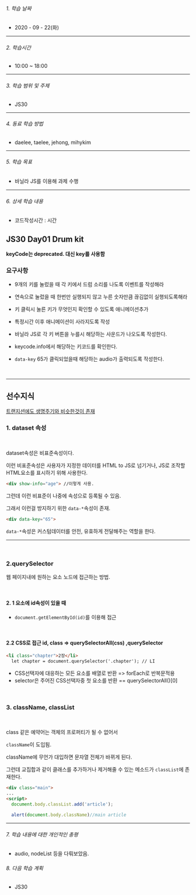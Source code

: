 

###### 1. 학습 날짜

- 2020 - 09 - 22(화)

---

###### 2. 학습시간

- 10:00 ~ 18:00

---

###### 3. 학습 범위 및 주제

- JS30

---

###### 4. 동료 학습 방법 

- daelee, taelee, jehong, mihykim

---

###### 5. 학습 목표 

- 바닐라 JS를 이용해 과제 수행

---

###### 6. 상세 학습 내용

- 코드작성시간 :  시간

## JS30 Day01 Drum kit



**keyCode는 deprecated. 대신 key를 사용함**



### 요구사항

- 9개의 키를 눌렀을 때 각 키에서 드럼 소리를 나도록 이벤트를 작성해라
- 연속으로 눌렀을 때 한번만 실행되지 않고 누른 숫자만큼 끊김없이 실행되도록해라
- 키 클릭시 눌른 키가 무엇인지 확인할 수 있도록 애니메이션추가
- 특정시간 이후 애니메이션이 사라지도록 작성

- 바닐라 JS로 각 키 버튼을 누를시 해당하는 사운드가 나오도록 작성한다.

- keycode.info에서 해당하는 키코드를 확인한다.

- `data-key` 65가 클릭되었을때 해당하는 audio가 출력되도록 작성한다.

<br>

---

## 선수지식

[트랜지션에도 생명주기와 비슷한것이 존재](https://developer.mozilla.org/en-US/docs/Web/API/HTMLElement/transitionend_event)

### 1. dataset 속성

<br>

dataset속성은 비표준속성이다.

이런 비표준속성은 사용자가 지정한 데이터를 HTML to JS로 넘기거나, JS로 조작할 HTML요소를 표시하기 위해 사용한다.

```html
<div show-info="age"> //이렇게 사용.
```

그런데 이런 비표준이 나중에 속성으로 등록될 수 있음.

그래서 이런걸 방지하기 위한 `data-*`속성이 존재.

```html
<div data-key="65">
```

`data-*`속성은 커스텀데이터를 안전, 유효하게 전달해주는 역할을 한다.

---

<br>

### 2.querySelector

웹 페이지내에 원하는 요소 노드에 접근하는 방법.

<br>

#### 2. 1 요소에 id속성이 있을 때

- `document.getElementById(id)`를 이용해 접근

<br>

#### 2.2 CSS로 접근 id, class => querySelectorAll(css) ,querySelector

```html
<li class="chapter">2장</li>
  let chapter = document.querySelector('.chapter'); // LI

```

- CSS선택자에 대응하는 모든 요소를 배열로 반환 => forEach로 반복문적용
- selector은 주어진 CSS선택자중 첫 요소를 반환 == querySelectorAll()[0]

<br>

### 3. className, classList

<br>

class 같은 예약어는 객체의 프로퍼티가 될 수 없어서

`className`이 도입됨.

className에 무언가 대입하면 문자열 전체가 바뀌게 된다.

그런데 교집합과 같이 클래스를 추가하거나 제거해줄 수 있는 메소드가 `classList`에 존재한다.

```html
<div class="main">
...
<script>
  document.body.classList.add('article');
  
  alert(document.body.className)//main article
```



---

###### 7. 학습 내용에 대한 개인적인 총평

- audio, nodeList 등을 다뤄보았음.

###### 8. 다음 학습 계획

- JS30